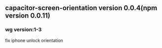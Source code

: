 ## capacitor-screen-orientation version 0.0.4(npm version 0.0.11)

### wg version:1-3
fix iphone unlock orientation